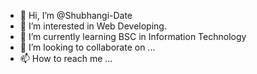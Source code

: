 - 👋 Hi, I’m @Shubhangi-Date
- 👀 I’m interested in Web Developing.
- 🌱 I’m currently learning BSC in Information Technology
- 💞️ I’m looking to collaborate on ...
- 📫 How to reach me ...

<!---
Shubhangi-Date/Shubhangi-Date is a ✨ special ✨ repository because its `README.md` (this file) appears on your GitHub profile.
You can click the Preview link to take a look at your changes.
--->
